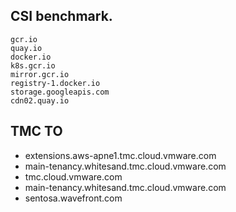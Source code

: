 ## CSI benchmark.

```
gcr.io
quay.io
docker.io
k8s.gcr.io
mirror.gcr.io
registry-1.docker.io
storage.googleapis.com
cdn02.quay.io

```

## TMC TO

- extensions.aws-apne1.tmc.cloud.vmware.com 
- main-tenancy.whitesand.tmc.cloud.vmware.com
- tmc.cloud.vmware.com 
- main-tenancy.whitesand.tmc.cloud.vmware.com 
- sentosa.wavefront.com
